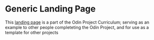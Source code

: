 <h1>Generic Landing Page</h1>
<p>This <a href="https://cemkar.github.io/generic-landing-page/">landing page</a> is a part of the Odin Project Curriculum; serving as an example to other people completeting the Odin Project, and for use as a template for other projects</p>
